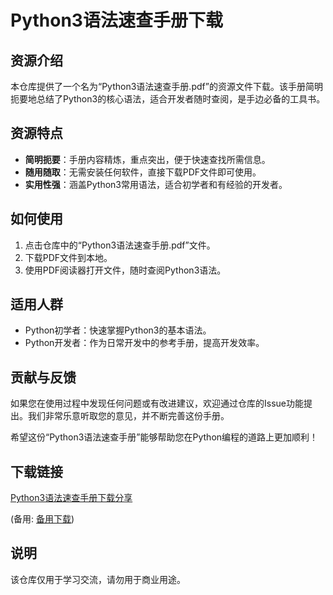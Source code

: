 # Python3语法速查手册下载

## 资源介绍

本仓库提供了一个名为“Python3语法速查手册.pdf”的资源文件下载。该手册简明扼要地总结了Python3的核心语法，适合开发者随时查阅，是手边必备的工具书。

## 资源特点

- **简明扼要**：手册内容精炼，重点突出，便于快速查找所需信息。
- **随用随取**：无需安装任何软件，直接下载PDF文件即可使用。
- **实用性强**：涵盖Python3常用语法，适合初学者和有经验的开发者。

## 如何使用

1. 点击仓库中的“Python3语法速查手册.pdf”文件。
2. 下载PDF文件到本地。
3. 使用PDF阅读器打开文件，随时查阅Python3语法。

## 适用人群

- Python初学者：快速掌握Python3的基本语法。
- Python开发者：作为日常开发中的参考手册，提高开发效率。

## 贡献与反馈

如果您在使用过程中发现任何问题或有改进建议，欢迎通过仓库的Issue功能提出。我们非常乐意听取您的意见，并不断完善这份手册。

希望这份“Python3语法速查手册”能够帮助您在Python编程的道路上更加顺利！

## 下载链接
[Python3语法速查手册下载分享](https://pan.quark.cn/s/0b1fee5a4fa7) 

(备用: [备用下载](https://pan.baidu.com/s/1v8Cz8qbzCLACB4ksLBCx6w?pwd=1234))

## 说明

该仓库仅用于学习交流，请勿用于商业用途。
